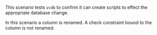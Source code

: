 This scenario tests `vcdb` to confirm it can create scripts to effect the appropriate database change.

In this scenario a column is renamed. A check constraint bound to the column is not renamed.